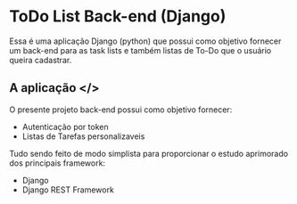 # ToDo List Back-end (Django)

Essa é uma aplicação Django (python) que possui como objetivo fornecer um back-end para as task lists e também listas de To-Do que o usuário queira cadastrar.

## A aplicação </>

O presente projeto back-end possui como objetivo fornecer:
 - Autenticação por token
 - Listas de Tarefas personalizaveis

Tudo sendo feito de modo simplista para proporcionar o estudo aprimorado dos principais framework:
 - Django
 - Django REST Framework
